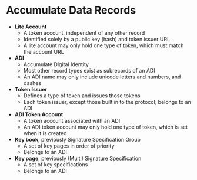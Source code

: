 # Accumulate Data Records

- **Lite Account**
  - A token account, independent of any other record
  - Identified solely by a public key (hash) and token issuer URL
  - A lite account may only hold one type of token, which must match the account
    URL
- **ADI**
  - Accumulate Digital Identity
  - Most other record types exist as subrecords of an ADI
  - An ADI name may only include unicode letters and numbers, and dashes
- **Token Issuer**
  - Defines a type of token and issues those tokens
  - Each token issuer, except those built in to the protocol, belongs to an ADI
- **ADI Token Account**
  - A token account associated with an ADI
  - An ADI token account may only hold one type of token, which is set when it
    is created
- **Key book**, previously Signature Specification Group
  - A set of key pages in order of priority
  - Belongs to an ADI
- **Key page**, previously (Multi) Signature Specification
  - A set of key specifications
  - Belongs to an ADI